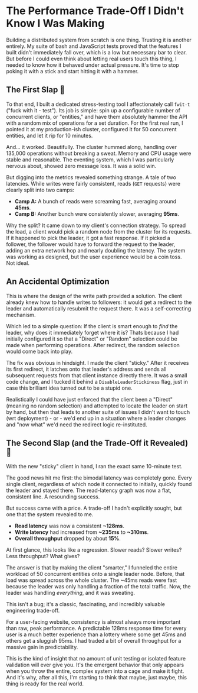 # The Performance Trade-Off I Didn't Know I Was Making

Building a distributed system from scratch is one thing. Trusting it is another entirely. My suite of bash and JavaScript tests proved that the features I built didn't immediately fall over, which is a low but necessary bar to clear. But before I could even think about letting real users touch this thing, I needed to know how it behaved under actual pressure. It's time to stop poking it with a stick and start hitting it with a hammer.

## The First Slap 👋

To that end, I built a dedicated stress-testing tool I affectionately call `fwit-t` ("fuck with it - test"). Its job is simple: spin up a configurable number of concurrent clients, or "entities," and have them absolutely hammer the API with a random mix of operations for a set duration. For the first real run, I pointed it at my production-ish cluster, configured it for 50 concurrent entities, and let it rip for 10 minutes.

And... it worked. Beautifully. The cluster hummed along, handling over 135,000 operations without breaking a sweat. Memory and CPU usage were stable and reasonable. The eventing system, which I was particularly nervous about, showed zero message loss. It was a solid win.

But digging into the metrics revealed something strange. A tale of two latencies. While writes were fairly consistent, reads (`GET` requests) were clearly split into two camps:
*   **Camp A:** A bunch of reads were screaming fast, averaging around **45ms**.
*   **Camp B:** Another bunch were consistently slower, averaging **95ms**.

Why the split? It came down to my client's connection strategy. To spread the load, a client would pick a random node from the cluster for its requests. If it happened to pick the leader, it got a fast response. If it picked a follower, the follower would have to forward the request to the leader, adding an extra network hop and nearly doubling the latency. The system was working as designed, but the user experience would be a coin toss. Not ideal.

## An Accidental Optimization

This is where the design of the write path provided a solution. The client already knew how to handle writes to followers: it would get a redirect to the leader and automatically resubmit the request there. It was a self-correcting mechanism.

Which led to a simple question: If the client is smart enough to *find* the leader, why does it immediately forget where it is? Thats because I had
initially configured it so that a "Direct" or "Random" selection could be made when performing operations. After redirect, the random selection would
come back into play.

The fix was obvious in hindsight. I made the client "sticky." After it receives its first redirect, it latches onto that leader's address and sends all subsequent requests from that client instance directly there. It was a small code change, and I tucked it behind a `DisableLeaderStickiness` flag, just in case this brilliant idea turned out to be a stupid one.

Realistically I could have just enforced that the client been a "Direct" (meaning no random selection) and attempted to locate the leader on start by hand, but then that leads to another suite of issues I didn't want to touch (wrt deployment) - or - we'd end up in a situation where a leader changes and "now what" we'd need the redirect logic re-instituted. 

## The Second Slap (and the Trade-Off it Revealed) 🧐

With the new "sticky" client in hand, I ran the exact same 10-minute test.

The good news hit me first: the bimodal latency was completely gone. Every single client, regardless of which node it connected to initially, quickly found the leader and stayed there. The read-latency graph was now a flat, consistent line. A resounding success.

But success came with a price. A trade-off I hadn't explicitly sought, but one that the system revealed to me.
*   **Read latency** was now a consistent **~128ms**.
*   **Write latency** had increased from **~235ms** to **~310ms**.
*   **Overall throughput** dropped by about **15%**.

At first glance, this looks like a regression. Slower reads? Slower writes? Less throughput? What gives?

The answer is that by making the client "smarter," I funneled the entire workload of 50 concurrent entities onto a single leader node. Before, that load was spread across the whole cluster. The ~45ms reads were fast because the leader was only handling a fraction of the total traffic. Now, the leader was handling *everything*, and it was sweating.

This isn't a bug; it's a classic, fascinating, and incredibly valuable engineering trade-off.

For a user-facing website, consistency is almost always more important than raw, peak performance. A predictable 128ms response time for every user is a much better experience than a lottery where some get 45ms and others get a sluggish 95ms. I had traded a bit of overall throughput for a massive gain in predictability.

This is the kind of insight that no amount of unit testing or isolated feature validation will ever give you. It's the emergent behavior that only appears when you throw the entire, complex system into a cage and make it fight. And it's why, after all this, I'm starting to think that maybe, just maybe, this thing is ready for the real world.
